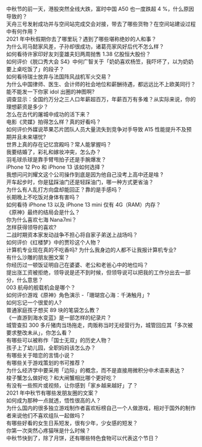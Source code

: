 中秋节的前一天，港股突然全线大跌，富时中国 A50 也一度跌超 4 %，什么原因导致的？  
天舟三号发射成功并与空间站完成交会对接，带去了哪些货物？在空间站建设过程中有何作用？  
2021 年中秋假期你去了哪里玩？遇到了哪些堪称绝妙的人和事？  
为什么司马懿家风差，子孙却很成功，诸葛亮家风好后代不怎么样？  
如何看待许家印好友刘銮雄夫妇两周抛售 1.38 亿股恒大股份？  
如何评价《脱口秀大会 S4》中何广智关于「奶奶喜欢杨笠，我吓坏了，以为奶奶要上桌吃饭了」的段子？  
如何看待瑞士放弃与法国阵风战机军火交易？  
为什么中国律师、医生、会计师的社会地位和薪酬待遇，都远远比不上欧美同行？  
能不能发一下你家 idol 出圈的神图啊?  
调查显示：全国约万分之三人口年薪超百万，年薪百万有多难？从实际来说，你的理想薪资是多少？  
怎么在古代的屠城中成功的活下来？  
电影《灵媒》拍得怎么样？真的好看吗？  
如何评价外媒说苹果芯片团队人员大量流失到竞争对手导致 A15 性能提升不及预期并且未来堪忧?  
世界上真的存在记忆宫殿吗？常人能掌握吗？  
我要结婚了，彩礼和嫁妆冲突，怎么办？  
羽毛球杀球是靠手臂甩拍子还是手腕爆发？  
iPhone 12 Pro 和 iPhone 13 该如何选择？  
我想问问刘耀文这个公司操作到底是因为他自己没考上高中还是啥 ?  
开车起步时，你是猛踩油门还是轻踩油门，哪一种方式更省油？  
为什么有人乱打方向盘却能回正？靠的是手感吗？  
长期晚上不吃饭对身体有害吗？  
如何看待 iPhone 13 以及 iPhone 13 mini  仅有 4G（RAM）内存？  
《原神》最终的结局会是什么？  
你为什么喜欢七海 Nana7mi？  
怎样获得领导的喜欢?  
二战时期资本家发动战争不担心将自家子弟送上战场吗？  
如何评价《红楼梦》中的贾珍这个人物？  
计算机专业现在真的不吃香吗? 为什么我身边的人都不让我报计算机专业?  
有什么沙雕的朋友圈文案？  
你经历过一顿饭证明自己在婆婆、老公和老爸心中的地位吗？  
提出涨工资被拒绝，领导说是还不到时候，但领导说可以把我的工作分出去一部分，什么意思？  
003 航母的舰载机会是哪个？  
如何评价游戏《原神》角色演示 -「珊瑚宫心海：千涛触月」?  
如何忘记一个很爱的人?  
普通家庭孩子想买 89 块的笔袋怎么教？  
《一直游到海水变蓝》是一部怎样的纪录片？  
城管查扣 300 多斤猪肉当场拖走，肉贩称当时无经营行为，城管回应其「多次被要求整改未从」，你怎么看？  
有哪些可以被称作「国士无双」的历史人物？  
孩子上了幼儿园，全职妈妈该怎么办？  
有哪些关于暗恋的言情小说？  
有哪些关于游戏策划的书可推荐？  
为什么经济学中要采用「边际」的概念，而不是直接用微积分中术语来表达？  
梭子蟹怎么做好吃？和大闸蟹相比哪个更好吃？  
有没有一些照片或视频，让你感到「家乡越来越好」了？  
2021 年中秋节有哪些发朋友圈的文案？  
如何成为那种一点就透，悟性很高的人？  
为什么国内的很多独立游戏制作者喜欢标榜自己一个人做游戏，相对于国外的制作者来说他们不喜欢组队一起做吗？  
有哪些好看的女生日系短发，很有少年，少女感的短发？  
你第一次突然心疼猫咪是什么时候？  
中秋节快到了，除了月饼，还有哪些特色食物可以代表这个节日？  
